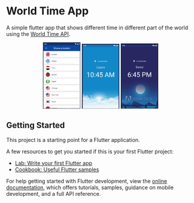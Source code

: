 # World Time App

A simple flutter app that shows different time in different part of the world using the [World Time API](https://worldtimeapi.org/).

<center>
  <img src="/assets/img/choose.png" width="100" />
  <img src="/assets/img/day.png" width="100" /> 
  <img src="/assets/img/night.png" width="100" />

</center>

## Getting Started

This project is a starting point for a Flutter application.

A few resources to get you started if this is your first Flutter project:

- [Lab: Write your first Flutter app](https://docs.flutter.dev/get-started/codelab)
- [Cookbook: Useful Flutter samples](https://docs.flutter.dev/cookbook)

For help getting started with Flutter development, view the
[online documentation](https://docs.flutter.dev/), which offers tutorials,
samples, guidance on mobile development, and a full API reference.
